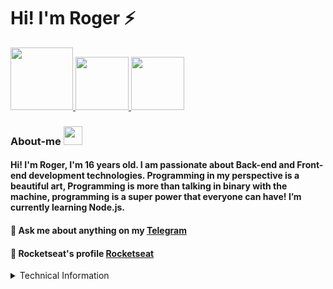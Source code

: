 <h1>Hi! I'm Roger ⚡</h1>

<a href="https://www.instagram.com/rogersluiz_/">
  <img src="https://img.shields.io/badge/instagram-%23E4405F.svg?&style=for-the-badge&logo=instagram&logoColor=white" width="100px">
</a>

<a href="https://twitter.com/AB4NT5S">
  <img src="https://img.shields.io/badge/twitter-%231DA1F2.svg?&style=for-the-badge&logo=twitter&logoColor=white" width="85px">
</a>

<a href="https://www.linkedin.com/in/roger-luiz-8361981b2/">
  <img src="https://img.shields.io/badge/linkedin-%230077B5.svg?&style=for-the-badge&logo=linkedin&logoColor=white" width="85px">
</a>

### About-me <img src="https://github.com/TheDudeThatCode/TheDudeThatCode/raw/master/Assets/Developer.gif" width="30px">

#### Hi! I'm Roger, I'm 16 years old. I am passionate about Back-end and Front-end development technologies. Programming in my perspective is a beautiful art, Programming is more than talking in binary with the machine, programming is a super power that everyone can have! I’m currently learning Node.js.

#### 💬 Ask me about anything on my [Telegram](https://t.me/AB4NT5S) <br>
#### 🚀 Rocketseat's profile [Rocketseat](https://app.rocketseat.com.br/me/rogerluiz)

<details>
  <summary>Technical Information</summary>
  <p align="center">
    <img src="https://github-readme-stats.anuraghazra1.vercel.app/api/top-langs/?username=Rogerluiz0&layout=compact"/> <img alt="Roger's Github Stats" src="https://github-readme-stats.vercel.app/api?username=Rogerluiz0&show_icons=true&hide_border=false&count_private=true"/>
  </p>
</details>



